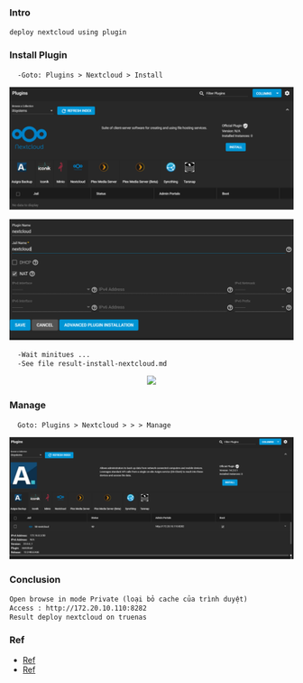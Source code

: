 
### Intro
    deploy nextcloud using plugin

### Install Plugin
      -Goto: Plugins > Nextcloud > Install
   <p align="center"><img src="https://github.com/hieunt84/play-truenas/blob/master/images/install-plugin-nextcloud.PNG" /></p>

   <p align="center"><img src="https://github.com/hieunt84/play-truenas/blob/master/images/install-plugin-nextcloud-2.PNG" /></p>

      -Wait minitues ...
      -See file result-install-nextcloud.md
   <p align="center"><img src="./6-deploy-nextcloud/result-install-nextcloud.md" /></p>    

### Manage
      Goto: Plugins > Nextcloud > > > Manage
   <p align="center"><img src="https://github.com/hieunt84/play-truenas/blob/master/images/manage-nextcloud.PNG" /></p>

### Conclusion
    Open browse in mode Private (loại bỏ cache của trình duyệt)
    Access : http://172.20.10.110:8282
    Result deploy nextcloud on truenas

### Ref
   - [Ref](https://www.youtube.com/watch?v=Ao0TWnWdN3Y)
   - [Ref](https://www.youtube.com/watch?v=6mDnBsFxcPc&t=574s)
